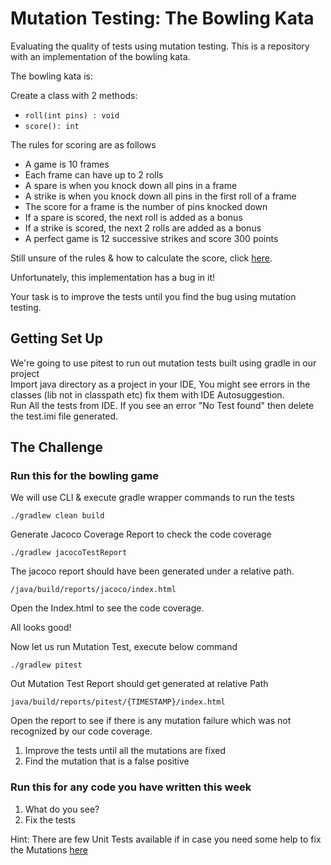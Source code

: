 # Mutation Testing: The Bowling Kata

Evaluating the quality of tests using mutation testing. This is a repository with an implementation of the bowling kata.

The bowling kata is:

Create a class with 2 methods:

- `roll(int pins) : void`
- `score(): int`

The rules for scoring are as follows

- A game is 10 frames
- Each frame can have up to 2 rolls
- A spare is when you knock down all pins in a frame
- A strike is when you knock down all pins in the first roll of a frame
- The score for a frame is the number of pins knocked down
- If a spare is scored, the next roll is added as a bonus
- If a strike is scored, the next 2 rolls are added as a bonus
- A perfect game is 12 successive strikes and score 300 points

Still unsure of the rules & how to calculate the score, click [here](https://www.youtube.com/watch?v=aBe71sD8o8c).

Unfortunately, this implementation has a bug in it!

Your task is to improve the tests until you find the bug using mutation testing.

## Getting Set Up

We're going to use pitest to run out mutation tests built using gradle in our project<br/>
Import java directory as a project in your IDE, You might see errors in the classes (lib not in classpath etc) fix them
with IDE Autosuggestion.<br/>
Run All the tests from IDE. If you see an error "No Test found" then delete the test.imi file generated.

## The Challenge

### Run this for the bowling game

We will use CLI & execute gradle wrapper commands to run the tests

```
./gradlew clean build
```

Generate Jacoco Coverage Report to check the code coverage

```
./gradlew jacocoTestReport
```

The jacoco report should have been generated under a relative path.

```
/java/build/reports/jacoco/index.html
```

Open the Index.html to see the code coverage.

All looks good!

Now let us run Mutation Test, execute below command

```
./gradlew pitest
```

Out Mutation Test Report should get generated at relative Path

```
java/build/reports/pitest/{TIMESTAMP}/index.html
```

Open the report to see if there is any mutation failure which was not recognized by our code coverage.

1. Improve the tests until all the mutations are fixed
2. Find the mutation that is a false positive

### Run this for any code you have written this week

1. What do you see?
2. Fix the tests

Hint: There are few Unit Tests available if in case you need some help to fix the Mutations [here](/java/src/test/resources/test-help.txt)
